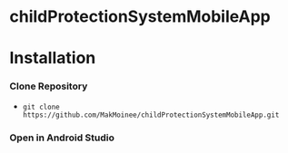 # childProtectionSystemMobileApp

# Installation
### Clone Repository
  - `git clone https://github.com/MakMoinee/childProtectionSystemMobileApp.git`
### Open in Android Studio
